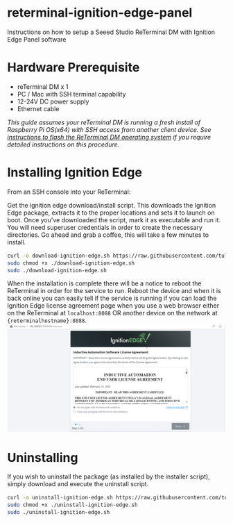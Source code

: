 # reterminal-ignition-edge-panel
Instructions on how to setup a Seeed Studio ReTerminal DM with Ignition Edge Panel software

# Hardware Prerequisite
- reTerminal DM x 1
- PC / Mac with SSH terminal capability
- 12-24V DC power supply
- Ethernet cable

*This guide assumes your reTerminal DM is running a fresh install of Raspberry Pi OS(x64) with SSH access from another client device. See [instructions to flash the ReTerminal DM operating system](https://wiki.seeedstudio.com/reterminal-dm-flash-OS/#steps-for-flashing-raspbian-os) if you require detailed instructions on this procedure.*

# Installing Ignition Edge

From an SSH console into your ReTerminal:

Get the ignition edge download/install script. This downloads the Ignition Edge package, extracts it to the proper locations and sets it to launch on boot. Once you've downloaded the script, mark it as executable and run it. You will need superuser credentials in order to create the necessary directories. Go ahead and grab a coffee, this will take a few minutes to install.
```bash
curl -o download-ignition-edge.sh https://raw.githubusercontent.com/tulsasoftware/reterminal-ignition-edge-panel/main/download-ignition-edge.sh
sudo chmod +x ./download-ignition-edge.sh
sudo ./download-ignition-edge.sh
```

When the installation is complete there will be a notice to reboot the ReTerminal in order for the service to run. Reboot the device and when it is back online you can easily tell if the service is running if you can load the Ignition Edge license agreement page when you use a web browser either on the ReTerminal at `localhost:8088` OR another device on the network at `{reterminalhostname}:8088`.
![ignition edge eula page](./ignition-edge-eula-screenshot.png)

# Uninstalling

If you wish to uninstall the package (as installed by the installer script), simply download and execute the uninstall script.
```bash
curl -o uninstall-ignition-edge.sh https://raw.githubusercontent.com/tulsasoftware/reterminal-ignition-edge-panel/main/uninstall-ignition-edge.sh
sudo chmod +x ./uninstall-ignition-edge.sh
sudo ./uninstall-ignition-edge.sh
```